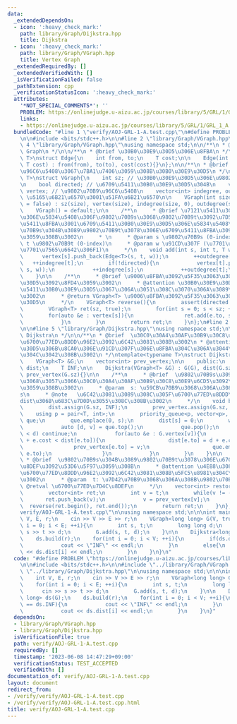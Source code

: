 ```yaml
---
data:
  _extendedDependsOn:
  - icon: ':heavy_check_mark:'
    path: library/Graph/Dijkstra.hpp
    title: Dijkstra
  - icon: ':heavy_check_mark:'
    path: library/Graph/VGraph.hpp
    title: Vertex Graph
  _extendedRequiredBy: []
  _extendedVerifiedWith: []
  _isVerificationFailed: false
  _pathExtension: cpp
  _verificationStatusIcon: ':heavy_check_mark:'
  attributes:
    '*NOT_SPECIAL_COMMENTS*': ''
    PROBLEM: https://onlinejudge.u-aizu.ac.jp/courses/library/5/GRL/1/GRL_1_A
    links:
    - https://onlinejudge.u-aizu.ac.jp/courses/library/5/GRL/1/GRL_1_A
  bundledCode: "#line 1 \"verify/AOJ-GRL-1-A.test.cpp\"\n#define PROBLEM \"https://onlinejudge.u-aizu.ac.jp/courses/library/5/GRL/1/GRL_1_A\"\
    \n\n#include <bits/stdc++.h>\n\n#line 2 \"library/Graph/VGraph.hpp\"\n\n#line\
    \ 4 \"library/Graph/VGraph.hpp\"\nusing namespace std;\n\n/**\n * @brief Vertex\
    \ Graph\n */\n\n/**\n * @brief \u30B0\u30E9\u30D5\u306E\u8FBA\n */\ntemplate<typename\
    \ T>\nstruct Edge{\n    int from, to;\n    T cost;\n\n    Edge(int from, int to,\
    \ T cost) : from(from), to(to), cost(cost){}\n};\n\n/**\n * @brief \u9802\u70B9\
    \u96C6\u5408\u3067\u7BA1\u7406\u3059\u308B\u30B0\u30E9\u30D5\n */\ntemplate<typename\
    \ T>\nstruct VGraph{\n    int sz; // \u30B0\u30E9\u30D5\u306E\u9802\u70B9\u6570\
    \n    bool directed; // \u6709\u5411\u30B0\u30E9\u30D5\u304B\n    vector<vector<Edge<T>>>\
    \ vertex; // \u9802\u70B9\u96C6\u5408\n    vector<int> indegree, outdegree; //\
    \ \u5165\u6B21\u6570\u3001\u51FA\u6B21\u6570\n\n    VGraph(int size, bool directed\
    \ = false) : sz(size), vertex(size), indegree(size, 0), outdegree(size, 0), directed(directed){}\n\
    \    VGraph() = default;\n\n    /**\n     * @brief \u7121\u5411\u30B0\u30E9\u30D5\
    \u306E\u5834\u5408\u306F\u9802\u70B9s\u3068\u9802\u70B9t\u3092\u7D50\u3076\u7121\
    \u5411\u8FBA\u3001\u6709\u5411\u30B0\u30E9\u30D5\u306E\u5834\u5408\u306F\u9802\
    \u70B9s\u304B\u3089\u9802\u70B9t\u3078\u306E\u6709\u5411\u8FBA\u3092\u8FFD\u52A0\
    \u3059\u308B\u3002\n     * \n     * @param s \u9802\u70B9s (0-index)\n     * @param\
    \ t \u9802\u70B9t (0-index)\n     * @param w \u91CD\u307F (\u7701\u7565\u53EF\u3001\
    \u7701\u7565\u6642\u306F1)\n     */\n    void add(int s, int t, T w = 1){\n  \
    \      vertex[s].push_back(Edge<T>(s, t, w));\n        ++outdegree[s];\n     \
    \   ++indegree[t];\n        if(!directed){\n            vertex[t].push_back(Edge<T>(t,\
    \ s, w));\n            ++indegree[s];\n            ++outdegree[t];\n        }\n\
    \    }\n\n    /**\n     * @brief \u9006\u8FBA\u3092\u5F35\u3063\u305F\u30B0\u30E9\
    \u30D5\u3092\u8FD4\u3059\u3002\n     * @attention \u30B0\u30E9\u30D5\u304C\u6709\
    \u5411\u30B0\u30E9\u30D5\u3067\u306A\u3051\u308C\u3070\u306A\u3089\u306A\u3044\
    \u3002\n     * @return VGraph<T> \u9006\u8FBA\u3092\u5F35\u3063\u305F\u30B0\u30E9\
    \u30D5\n     */\n    VGraph<T> reverse(){\n        assert(directed == true);\n\
    \        VGraph<T> ret(sz, true);\n        for(int s = 0; s < sz; ++s){\n    \
    \        for(auto &e : vertex[s]){\n                ret.add(e.to, s, e.cost);\n\
    \            }\n        }\n        return ret;\n    }\n};\n#line 2 \"library/Graph/Dijkstra.hpp\"\
    \n\n#line 5 \"library/Graph/Dijkstra.hpp\"\nusing namespace std;\n\n/**\n * @brief\
    \ Dijkstra\n */\n\n/**\n * @brief  \u30C0\u30A4\u30AF\u30B9\u30C8\u30E9\u6CD5\u3067\
    \u6700\u77ED\u8DDD\u96E2\u3092\u6C42\u3081\u308B\u3002\n * @attention \u30B0\u30E9\
    \u30D5\u306B\u8CA0\u306E\u91CD\u307F\u306E\u8FBA\u304C\u306A\u3044\u5FC5\u8981\
    \u304C\u3042\u308B\u3002\n */\ntemplate<typename T>\nstruct Dijkstra{\n    private:\n\
    \    VGraph<T> &G;\n    vector<int> prev_vertex;\n\n    public:\n    vector<T>\
    \ dist;\n    T INF;\n\n    Dijkstra(VGraph<T> &G) : G(G), dist(G.sz), INF(numeric_limits<T>::max()),\
    \ prev_vertex(G.sz){}\n\n    /**\n     * @brief  \u9802\u70B9s\u3092\u59CB\u70B9\
    \u3068\u3057\u3066\u30C0\u30A4\u30AF\u30B9\u30C8\u30E9\u6CD5\u3092\u9069\u7528\
    \u3059\u308B\u3002\n     * @param  s: \u59CB\u70B9\u3068\u306A\u308B\u9802\u70B9\
    s\n     * @note   \u6C42\u3081\u3089\u308C\u305F\u6700\u77ED\u8DDD\u96E2\u306F\
    dist\u306B\u683C\u7D0D\u3055\u308C\u308B\u3002\n     */\n    void build(int s){\n\
    \        dist.assign(G.sz, INF);\n        prev_vertex.assign(G.sz, -1);\n    \
    \    using p = pair<T, int>;\n        priority_queue<p, vector<p>, greater<p>>\
    \ que;\n        que.emplace(0, s);\n        dist[s] = 0;\n        while(!que.empty()){\n\
    \            auto [d, v] = que.top();\n            que.pop();\n            if(dist[v]\
    \ < d) continue;\n            for(auto &e : G.vertex[v]){\n                if(d\
    \ + e.cost < dist[e.to]){\n                    dist[e.to] = d + e.cost;\n    \
    \                prev_vertex[e.to] = v;\n                    que.emplace(d + e.cost,\
    \ e.to);\n                }\n            }\n        }\n    }\n\n    /**\n    \
    \ * @brief  \u9802\u70B9s\u304B\u3089\u9802\u70B9t\u3078\u306E\u6700\u77ED\u7D4C\
    \u8DEF\u3092\u53D6\u5F97\u3059\u308B\n     * @attention \u4E88\u3081build\u3067\
    \u6700\u77ED\u8DDD\u96E2\u3092\u6C42\u3081\u308B\u5FC5\u8981\u304C\u3042\u308B\
    \u3002\n     * @param  t: \u7D42\u70B9\u3068\u306A\u308B\u9802\u70B9t\n     *\
    \ @retval \u6700\u77ED\u7D4C\u8DEF\n     */\n    vector<int> restore(int t){\n\
    \        vector<int> ret;\n        int v = t;\n        while(v != -1){\n     \
    \       ret.push_back(v);\n            v = prev_vertex[v];\n        }\n      \
    \  reverse(ret.begin(), ret.end());\n        return ret;\n    }\n};\n#line 7 \"\
    verify/AOJ-GRL-1-A.test.cpp\"\n\nusing namespace std;\n\n\nint main(){\n    int\
    \ V, E, r;\n    cin >> V >> E >> r;\n    VGraph<long long> G(V, true);\n    for(int\
    \ i = 0; i < E; ++i){\n        int s, t;\n        long long d;\n        cin >>\
    \ s >> t >> d;\n        G.add(s, t, d);\n    }\n\n    Dijkstra<long long> ds(G);\n\
    \    ds.build(r);\n    for(int i = 0; i < V; ++i){\n        if(ds.dist[i] == ds.INF){\n\
    \            cout << \"INF\" << endl;\n        }\n        else{\n            cout\
    \ << ds.dist[i] << endl;\n        }\n    }\n}\n"
  code: "#define PROBLEM \"https://onlinejudge.u-aizu.ac.jp/courses/library/5/GRL/1/GRL_1_A\"\
    \n\n#include <bits/stdc++.h>\n\n#include \"../library/Graph/VGraph.hpp\"\n#include\
    \ \"../library/Graph/Dijkstra.hpp\"\n\nusing namespace std;\n\n\nint main(){\n\
    \    int V, E, r;\n    cin >> V >> E >> r;\n    VGraph<long long> G(V, true);\n\
    \    for(int i = 0; i < E; ++i){\n        int s, t;\n        long long d;\n  \
    \      cin >> s >> t >> d;\n        G.add(s, t, d);\n    }\n\n    Dijkstra<long\
    \ long> ds(G);\n    ds.build(r);\n    for(int i = 0; i < V; ++i){\n        if(ds.dist[i]\
    \ == ds.INF){\n            cout << \"INF\" << endl;\n        }\n        else{\n\
    \            cout << ds.dist[i] << endl;\n        }\n    }\n}"
  dependsOn:
  - library/Graph/VGraph.hpp
  - library/Graph/Dijkstra.hpp
  isVerificationFile: true
  path: verify/AOJ-GRL-1-A.test.cpp
  requiredBy: []
  timestamp: '2023-06-08 14:47:29+09:00'
  verificationStatus: TEST_ACCEPTED
  verifiedWith: []
documentation_of: verify/AOJ-GRL-1-A.test.cpp
layout: document
redirect_from:
- /verify/verify/AOJ-GRL-1-A.test.cpp
- /verify/verify/AOJ-GRL-1-A.test.cpp.html
title: verify/AOJ-GRL-1-A.test.cpp
---
```

